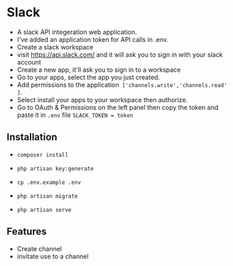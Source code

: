 # Slack

- A slack API integeration web application.
- I've added an application token for API calls in .env.
- Create a slack workspace
- visit https://api.slack.com/ and it will ask you to sign in with your slack account
- Create a new app, it'll ask you to sign in to a workspace
- Go to your apps, select the app you just created.
- Add permissions to the application` ['channels.write','channels.read' ]`.
- Select install your apps to your workspace then authorize.
- Go to OAuth & Permissions on the left panel then copy the token and paste it in `.env` file `SLACK_TOKEN = token`

## Installation

- `composer install`

- `php artisan key:generate`

- `cp .env.example .env`

- `php artisan migrate`

- `php artisan serve`

## Features
-  Create channel
- invitate use to a channel